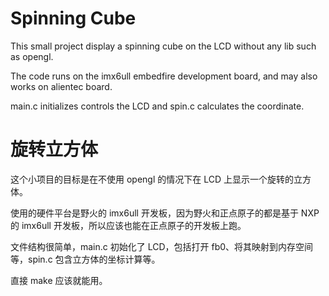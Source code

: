 # Spinning Cube

This small project display a spinning cube on the LCD without any lib such as opengl. 

The code runs on the imx6ull embedfire development board, and may also works on alientec board. 

main.c initializes controls the LCD and spin.c calculates the coordinate. 

# 旋转立方体

这个小项目的目标是在不使用 opengl 的情况下在 LCD 上显示一个旋转的立方体。

使用的硬件平台是野火的 imx6ull 开发板，因为野火和正点原子的都是基于 NXP 的 imx6ull 开发板，所以应该也能在正点原子的开发板上跑。

文件结构很简单，main.c 初始化了 LCD，包括打开 fb0、将其映射到内存空间等，spin.c 包含立方体的坐标计算等。

直接 make 应该就能用。
